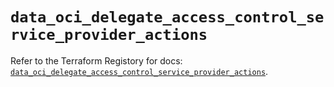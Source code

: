 # `data_oci_delegate_access_control_service_provider_actions`

Refer to the Terraform Registory for docs: [`data_oci_delegate_access_control_service_provider_actions`](https://registry.terraform.io/providers/oracle/oci/6.18.0/docs/data-sources/delegate_access_control_service_provider_actions).
